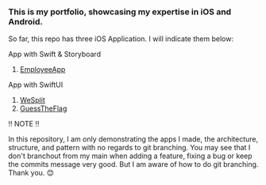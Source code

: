 ### This is my portfolio, showcasing my expertise in iOS and Android.

So far, this repo has three iOS Application. I will indicate them below:

App with Swift & Storyboard
1. [EmployeeApp](https://github.com/chandevbringino/Portfolio/tree/main/iOS/Swift/EmployeeApp)

App with SwiftUI
1. [WeSplit](https://github.com/chandevbringino/Portfolio/tree/main/iOS/SwiftUI/WeSplit)
2. [GuessTheFlag](https://github.com/chandevbringino/Portfolio/tree/main/iOS/SwiftUI/GuessTheFlag)



‼️ NOTE ‼️

In this repository, I am only demonstrating the apps I made, the architecture, structure, and pattern with no regards to git branching. You may see that I don't branchout from my main when adding a feature, fixing a bug or keep the commits message very good. But I am aware of how to do git branching. Thank you. 😊
